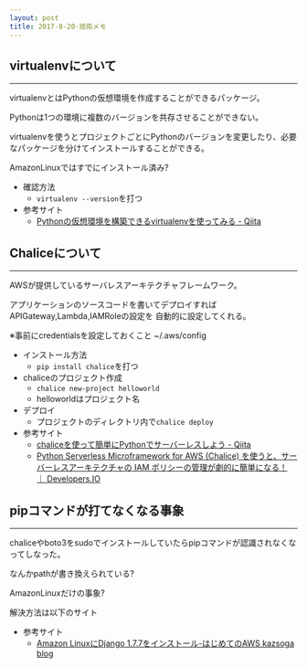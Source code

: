 ```yaml
---
layout: post
title: 2017-8-20-技術メモ
---
```


## virtualenvについて
---
virtualenvとはPythonの仮想環境を作成することができるパッケージ。

Pythonは1つの環境に複数のバージョンを共存させることができない。

virtualenvを使うとプロジェクトごとにPythonのバージョンを変更したり、必要なパッケージを分けてインストールすることができる。

AmazonLinuxではすでにインストール済み?

- 確認方法
    - `virtualenv --version`を打つ
- 参考サイト
    - [Pythonの仮想環境を構築できるvirtualenvを使ってみる - Qiita](http://qiita.com/H-A-L/items/5d5a2ef73be8d140bdf3)

## Chaliceについて
---

AWSが提供しているサーバレスアーキテクチャフレームワーク。

アプリケーションのソースコードを書いてデプロイすればAPIGateway,Lambda,IAMRoleの設定を
自動的に設定してくれる。

※事前にcredentialsを設定しておくこと
~/.aws/config

- インストール方法
    - `pip install chalice`を打つ
- chaliceのプロジェクト作成
    - `chalice new-project helloworld`
    - helloworldはプロジェクト名
- デプロイ
    - プロジェクトのディレクトリ内で`chalice deploy`
- 参考サイト
    - [chaliceを使って簡単にPythonでサーバーレスしよう - Qiita](http://qiita.com/seike460/items/1cd1f85dd2f782a48d6a)
    - [Python Serverless Microframework for AWS (Chalice) を使うと、サーバーレスアーキテクチャの IAM ポリシーの管理が劇的に簡単になる！ ｜ Developers.IO](http://dev.classmethod.jp/cloud/aws/chalice-iam-policy/)


## pipコマンドが打てなくなる事象
---

chaliceやboto3をsudoでインストールしていたらpipコマンドが認識されなくなってしなった。

なんかpathが書き換えられている?

AmazonLinuxだけの事象?

解決方法は以下のサイト

- 参考サイト
    - [Amazon LinuxにDjango 1.7.7をインストール-はじめてのAWS  kazsoga blog](http://kazsoga.com/amazon-linux-django-1-7-7/)


